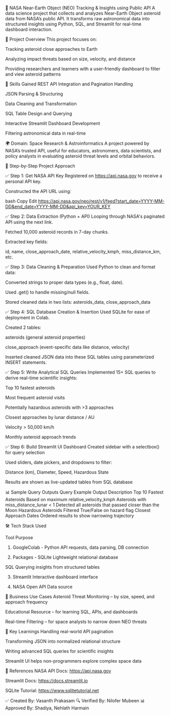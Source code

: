 🚀 NASA Near-Earth Object (NEO) Tracking & Insights using Public API
A data science project that collects and analyzes Near-Earth Object asteroid data from NASA’s public API. It transforms raw astronomical data into structured insights using Python, SQL, and Streamlit for real-time dashboard interaction.

📌 Project Overview
This project focuses on:

Tracking asteroid close approaches to Earth

Analyzing impact threats based on size, velocity, and distance

Providing researchers and learners with a user-friendly dashboard to filter and view asteroid patterns

🧠 Skills Gained
REST API Integration and Pagination Handling

JSON Parsing & Structuring

Data Cleaning and Transformation

SQL Table Design and Querying

Interactive Streamlit Dashboard Development

Filtering astronomical data in real-time

🌍 Domain: Space Research & Astroinformatics
A project powered by NASA’s trusted API, useful for educators, astronomers, data scientists, and policy analysts in evaluating asteroid threat levels and orbital behaviors.

🔧 Step-by-Step Project Approach

✅ Step 1: Get NASA API Key
Registered on https://api.nasa.gov to receive a personal API key.

Constructed the API URL using:

bash
Copy
Edit
https://api.nasa.gov/neo/rest/v1/feed?start_date=YYYY-MM-DD&end_date=YYYY-MM-DD&api_key=YOUR_KEY

✅ Step 2: Data Extraction (Python + API)
Looping through NASA's paginated API using the next link.

Fetched 10,000 asteroid records in 7-day chunks.

Extracted key fields:

id, name, close_approach_date, relative_velocity_kmph, miss_distance_km, etc.

✅ Step 3: Data Cleaning & Preparation
Used Python to clean and format data:

Converted strings to proper data types (e.g., float, date).

Used .get() to handle missing/null fields.

Stored cleaned data in two lists: asteroids_data, close_approach_data

✅ Step 4: SQL Database Creation & Insertion
Used SQLite for ease of deployment in Colab.

Created 2 tables:

asteroids (general asteroid properties)

close_approach (event-specific data like distance, velocity)

Inserted cleaned JSON data into these SQL tables using parameterized INSERT statements.

✅ Step 5: Write Analytical SQL Queries
Implemented 15+ SQL queries to derive real-time scientific insights:

Top 10 fastest asteroids

Most frequent asteroid visits

Potentially hazardous asteroids with >3 approaches

Closest approaches by lunar distance / AU

Velocity > 50,000 km/h

Monthly asteroid approach trends

✅ Step 6: Build Streamlit UI Dashboard
Created sidebar with a selectbox() for query selection

Used sliders, date pickers, and dropdowns to filter:

Distance (km), Diameter, Speed, Hazardous State

Results are shown as live-updated tables from SQL database

📊 Sample Query Outputs
Query Example	Output Description
Top 10 Fastest Asteroids	Based on maximum relative_velocity_kmph
Asteroids with miss_distance_lunar < 1	Detected all asteroids that passed closer than the Moon
Hazardous Asteroids	Filtered True/False on hazard flag
Closest Approach Dates	Ordered results to show narrowing trajectory


🛠 Tech Stack Used

Tool	Purpose

1. GoogleColab - Python	API requests, data parsing, DB connection

2. Packages - SQLite	Lightweight relational database

SQL	Querying insights from structured tables

3. Streamlit	Interactive dashboard interface

4. NASA Open API	Data source

🎯 Business Use Cases
Asteroid Threat Monitoring – by size, speed, and approach frequency

Educational Resource – for learning SQL, APIs, and dashboards

Real-time Filtering – for space analysts to narrow down NEO threats

🧩 Key Learnings
Handling real-world API pagination

Transforming JSON into normalized relational structure

Writing advanced SQL queries for scientific insights

Streamlit UI helps non-programmers explore complex space data

📎 References
NASA API Docs: https://api.nasa.gov

Streamlit Docs: https://docs.streamlit.io

SQLite Tutorial: https://www.sqlitetutorial.net

✅ Created By: Vasanth Prakasam
🔍 Verified By: Nilofer Mubeen
📊 Approved By: Shadiya, Nehlath Harmain
